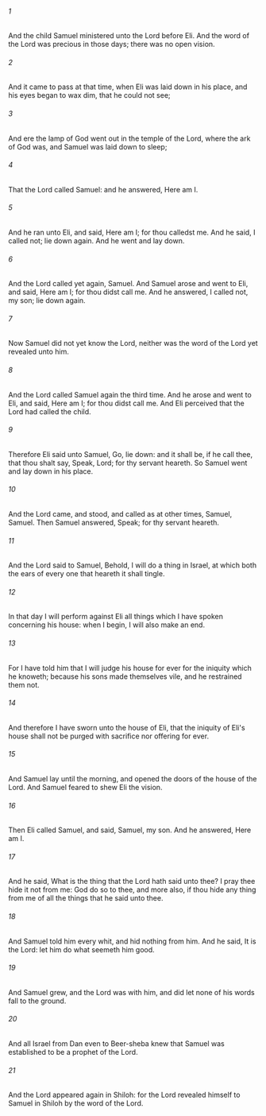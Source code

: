 ###### 1
And the child Samuel ministered unto the Lord before Eli. And the word of the Lord was precious in those days; there was no open vision.

###### 2
And it came to pass at that time, when Eli was laid down in his place, and his eyes began to wax dim, that he could not see;

###### 3
And ere the lamp of God went out in the temple of the Lord, where the ark of God was, and Samuel was laid down to sleep;

###### 4
That the Lord called Samuel: and he answered, Here am I.

###### 5
And he ran unto Eli, and said, Here am I; for thou calledst me. And he said, I called not; lie down again. And he went and lay down.

###### 6
And the Lord called yet again, Samuel. And Samuel arose and went to Eli, and said, Here am I; for thou didst call me. And he answered, I called not, my son; lie down again.

###### 7
Now Samuel did not yet know the Lord, neither was the word of the Lord yet revealed unto him.

###### 8
And the Lord called Samuel again the third time. And he arose and went to Eli, and said, Here am I; for thou didst call me. And Eli perceived that the Lord had called the child.

###### 9
Therefore Eli said unto Samuel, Go, lie down: and it shall be, if he call thee, that thou shalt say, Speak, Lord; for thy servant heareth. So Samuel went and lay down in his place.

###### 10
And the Lord came, and stood, and called as at other times, Samuel, Samuel. Then Samuel answered, Speak; for thy servant heareth.

###### 11
And the Lord said to Samuel, Behold, I will do a thing in Israel, at which both the ears of every one that heareth it shall tingle.

###### 12
In that day I will perform against Eli all things which I have spoken concerning his house: when I begin, I will also make an end.

###### 13
For I have told him that I will judge his house for ever for the iniquity which he knoweth; because his sons made themselves vile, and he restrained them not.

###### 14
And therefore I have sworn unto the house of Eli, that the iniquity of Eli's house shall not be purged with sacrifice nor offering for ever.

###### 15
And Samuel lay until the morning, and opened the doors of the house of the Lord. And Samuel feared to shew Eli the vision.

###### 16
Then Eli called Samuel, and said, Samuel, my son. And he answered, Here am I.

###### 17
And he said, What is the thing that the Lord hath said unto thee? I pray thee hide it not from me: God do so to thee, and more also, if thou hide any thing from me of all the things that he said unto thee.

###### 18
And Samuel told him every whit, and hid nothing from him. And he said, It is the Lord: let him do what seemeth him good.

###### 19
And Samuel grew, and the Lord was with him, and did let none of his words fall to the ground.

###### 20
And all Israel from Dan even to Beer-sheba knew that Samuel was established to be a prophet of the Lord.

###### 21
And the Lord appeared again in Shiloh: for the Lord revealed himself to Samuel in Shiloh by the word of the Lord.

